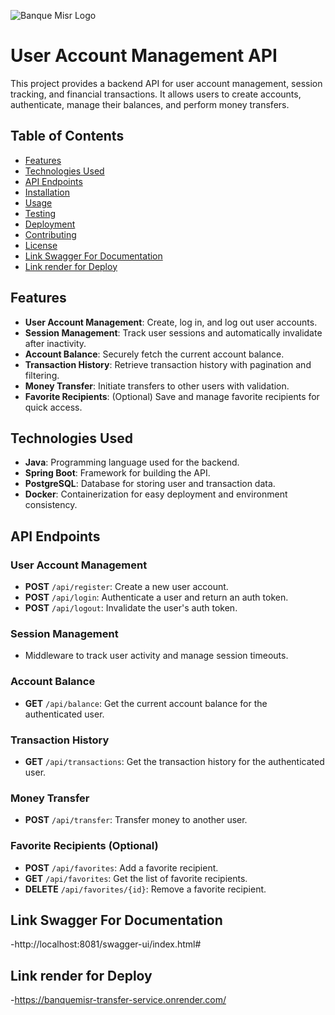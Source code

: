 ![Banque Misr Logo](https://github.com/user-attachments/assets/37e80cf8-9f4d-423d-9079-6069d3d132b6)


# User Account Management API

This project provides a backend API for user account management, session tracking, and financial transactions. It allows users to create accounts, authenticate, manage their balances, and perform money transfers.

## Table of Contents

- [Features](#features)
- [Technologies Used](#technologies-used)
- [API Endpoints](#api-endpoints)
- [Installation](#installation)
- [Usage](#usage)
- [Testing](#testing)
- [Deployment](#deployment)
- [Contributing](#contributing)
- [License](#license)
- [Link Swagger For Documentation](#Link)
- [Link render for Deploy](#Deploy)

## Features

- **User Account Management**: Create, log in, and log out user accounts.
- **Session Management**: Track user sessions and automatically invalidate after inactivity.
- **Account Balance**: Securely fetch the current account balance.
- **Transaction History**: Retrieve transaction history with pagination and filtering.
- **Money Transfer**: Initiate transfers to other users with validation.
- **Favorite Recipients**: (Optional) Save and manage favorite recipients for quick access.

## Technologies Used

- **Java**: Programming language used for the backend.
- **Spring Boot**: Framework for building the API.
- **PostgreSQL**: Database for storing user and transaction data.
- **Docker**: Containerization for easy deployment and environment consistency.

## API Endpoints

### User Account Management

- **POST** `/api/register`: Create a new user account.
- **POST** `/api/login`: Authenticate a user and return an auth token.
- **POST** `/api/logout`: Invalidate the user's auth token.

### Session Management

- Middleware to track user activity and manage session timeouts.

### Account Balance

- **GET** `/api/balance`: Get the current account balance for the authenticated user.

### Transaction History

- **GET** `/api/transactions`: Get the transaction history for the authenticated user.

### Money Transfer

- **POST** `/api/transfer`: Transfer money to another user.

### Favorite Recipients (Optional)

- **POST** `/api/favorites`: Add a favorite recipient.
- **GET** `/api/favorites`: Get the list of favorite recipients.
- **DELETE** `/api/favorites/{id}`: Remove a favorite recipient.
  
## Link Swagger For Documentation
-http://localhost:8081/swagger-ui/index.html#

## Link render for Deploy
-https://banquemisr-transfer-service.onrender.com/


##

